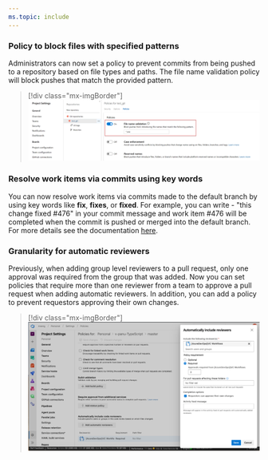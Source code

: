 ```yaml
---
ms.topic: include
---
```


### Policy to block files with specified patterns 
 
Administrators can now set a policy to prevent commits from being pushed to a repository based on file types and paths. The file name validation policy will block pushes that match the provided pattern. 

> [!div class="mx-imgBorder"]
> ![Policy to block files with specified patterns.](../../media/157_09.png)

### Resolve work items via commits using key words

You can now resolve work items via commits made to the default branch by using key words like **fix**, **fixes**, or **fixed**. For example, you can write - "this change fixed #476" in your commit message and work item #476 will be completed when the commit is pushed or merged into the default branch. 
For more details see the documentation [here](/azure/devops/repos/git/resolution-mentions).

### Granularity for automatic reviewers 

Previously, when adding group level reviewers to a pull request, only one approval was required from the group that was added. Now you can set policies that require more than one reviewer from a team to approve a pull request when adding automatic reviewers. In addition, you can add a policy to prevent requestors approving their own changes. 

> [!div class="mx-imgBorder"]
> ![Granularity for automatic reviewers.](../../media/157_10.png)
